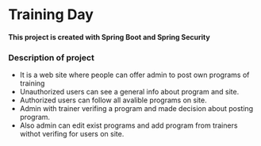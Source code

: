 # Training Day
#### This project is created with Spring Boot and Spring Security
### Description of project
 - It is a web site where people can offer admin to post own programs of training
 - Unauthorized users can see a general info about program and site.
 - Authorized users can follow all avalible programs on site.
 - Admin with trainer verifing a program and made decision about posting program.
 - Also admin can edit exist programs and add program from trainers withot verifing for users on site.
